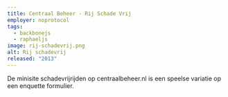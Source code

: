 ```yaml
---
title: Centraal Beheer - Rij Schade Vrij
employer: noprotocol
tags:
  - backbonejs
  - raphaeljs
image: rij-schadevrij.png
alt: Rij schadevrij
released: "2013"
---
```


De minisite schadevrijrijden op centraalbeheer.nl is een speelse variatie op een enquette formulier.
